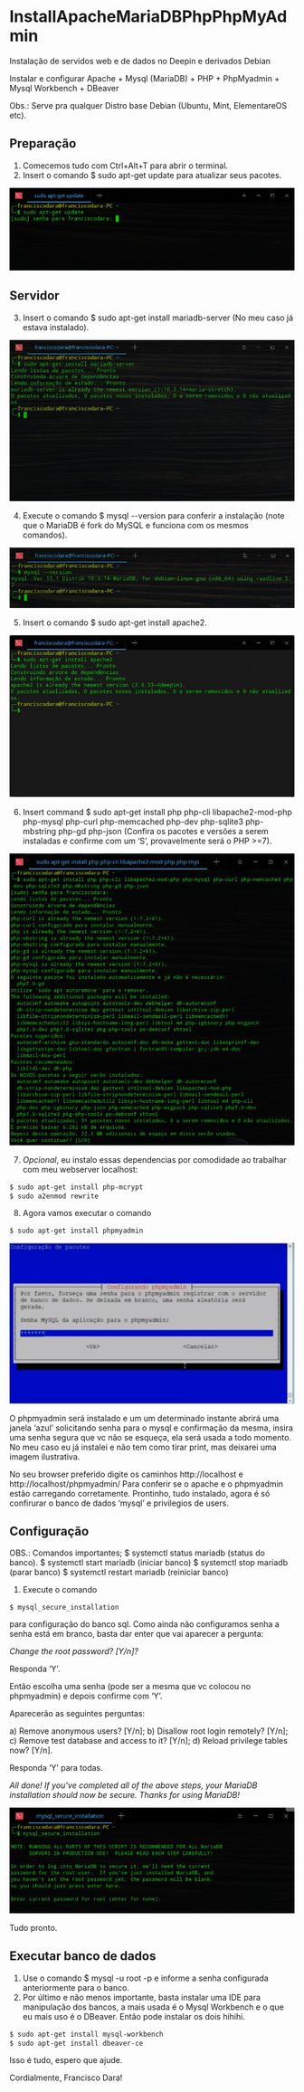 # InstallApacheMariaDBPhpPhpMyAdmin

Instalação de servidos web e de dados no Deepin e derivados Debian

Instalar e configurar Apache + Mysql (MariaDB) + PHP + PhpMyadmin + Mysql Workbench + DBeaver

Obs.: Serve pra qualquer Distro base Debian (Ubuntu, Mint, ElementareOS etc).

## Preparação

1) Comecemos tudo com Ctrl+Alt+T para abrir o terminal.
2) Insert o comando $ sudo apt-get update para atualizar seus pacotes.

![2](imagens/tutorial_linux_02.png)

## Servidor

3) Insert o comando $ sudo apt-get install mariadb-server (No meu caso já estava instalado).

![3](imagens/tutorial_linux_03.png)

4) Execute o comando $ mysql --version para conferir a instalação (note que o MariaDB é fork do MySQL e funciona com os mesmos comandos).

![4](imagens/tutorial_linux_04.png)

5) Insert o comando $ sudo apt-get install apache2.

![5](imagens/tutorial_linux_05.png)

6) Insert command $ sudo apt-get install php php-cli libapache2-mod-php php-mysql php-curl php-memcached php-dev php-sqlite3 php-mbstring php-gd php-json (Confira os pacotes e versões a serem instaladas e confirme com um ‘S’, provavelmente será o PHP >=7).

![6](imagens/tutorial_linux_06.png)

7) *Opcional*, eu instalo essas dependencias por comodidade ao trabalhar com meu webserver localhost: 
```
$ sudo apt-get install php-mcrypt
$ sudo a2enmod rewrite
```
8) Agora vamos executar o comando 

```
$ sudo apt-get install phpmyadmin
```

![8](imagens/tutorial_linux_08.png)

O phpmyadmin será instalado e um um determinado instante abrirá uma janela ‘azul’ solicitando senha para o mysql e confirmação da mesma, insira uma senha segura que vc não se esqueça, ela será usada a todo momento. No meu caso eu já instalei e não tem como tirar print, mas deixarei uma imagem ilustrativa.


No seu browser preferido digite os caminhos http://localhost e http://localhost/phpmyadmin/
Para conferir se o apache e o phpmyadmin estão carregando corretamente. Prontinho, tudo instalado, agora é só confirurar o banco de dados ‘mysql’ e privilegios de users.

## Configuração

OBS.: Comandos importantes;
$ systemctl status mariadb (status do banco).
$ systemctl start mariadb (iniciar banco)
$ systemctl stop mariadb (parar banco)
$ systemctl restart mariadb (reiniciar banco)

1) Execute o comando 

```
$ mysql_secure_installation
```

para configuração do banco sql. Como ainda não configuramos senha a senha está em branco, basta dar enter que vai aparecer a pergunta: 

*Change the root password? [Y/n]?* 

Responda ‘Y’. 

Então escolha uma senha (pode ser a mesma que vc colocou no phpmyadmin) e depois confirme com ‘Y’. 

Aparecerão as seguintes perguntas: 

a) Remove anonymous users? [Y/n]; 
b) Disallow root login remotely? [Y/n]; 
c) Remove test database and access to it? [Y/n]; 
d) Reload privilege tables now? [Y/n]. 

Responda ‘Y’ para todas. 

*All done!  If you've completed all of the above steps, your MariaDB installation should now be secure.
Thanks for using MariaDB!*

![9](imagens/tutorial_linux_09.png)

Tudo pronto.

## Executar banco de dados

1) Use o comando $ mysql -u root -p e informe a senha configurada anteriormente para o banco.
2) Por último e não menos importante, basta instalar uma IDE para manipulação dos bancos, a mais usada é o Mysql Workbench e o que eu mais uso é o DBeaver. Então pode instalar os dois hihihi.

```
$ sudo apt-get install mysql-workbench
$ sudo apt-get install dbeaver-ce
```

Isso é tudo, espero que ajude.

Cordialmente, Francisco Dara!